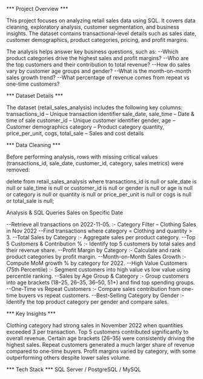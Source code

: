 *** Project Overview ***

This project focuses on analyzing retail sales data using SQL.
It covers data cleaning, exploratory analysis, customer segmentation, and business insights.
The dataset contains transactional-level details such as sales date, customer demographics, product categories, pricing, and profit margins.

The analysis helps answer key business questions, such as:
--Which product categories drive the highest sales and profit margins?
--Who are the top customers and their contribution to total revenue?
--How do sales vary by customer age groups and gender?
--What is the month-on-month sales growth trend?
--What percentage of revenue comes from repeat vs one-time customers?

*** Dataset Details ***

The dataset (retail_sales_analysis) includes the following key columns:
transactions_id – Unique transaction identifier
sale_date, sale_time – Date & time of sale
customer_id – Unique customer identifier
gender, age – Customer demographics
category – Product category
quantity, price_per_unit, cogs, total_sale – Sales and cost details

*** Data Cleaning ***

Before performing analysis, rows with missing critical values (transactions_id, sale_date, customer_id, category, sales metrics) were removed:

delete from retail_sales_analysis
where transactions_id is null
   or sale_date is null
   or sale_time is null
   or customer_id is null
   or gender is null
   or age is null
   or category is null
   or quantity is null
   or price_per_unit is null
   or cogs is null
   or total_sale is null;

Analysis & SQL Queries
Sales on Specific Date

--Retrieve all transactions on 2022-11-05. :- Category Filter – Clothing Sales in Nov 2022
--Find transactions where category = Clothing and quantity > 3.
--Total Sales by Category :- Aggregate sales per product category.
--Top 5 Customers & Contribution % :- Identify top 5 customers by total sales and their revenue share.
--Profit Margin by Category :- Calculate and rank product categories by profit margin.
--Month-on-Month Sales Growth :- Compute MoM growth % by category for 2022.
--High Value Customers (75th Percentile) :- Segment customers into high value vs low value using percentile ranking.
--Sales by Age Group & Category :- Group customers into age brackets (18–25, 26–35, 36–50, 51+) and find top spending groups.
--One-Time vs Repeat Customers :- Compare sales contribution from one-time buyers vs repeat customers.
--Best-Selling Category by Gender :- Identify the top product category per gender and compare sales.

*** Key Insights ***

Clothing category had strong sales in November 2022 when quantities exceeded 3 per transaction.
Top 5 customers contributed significantly to overall revenue.
Certain age brackets (26–35) were consistently driving the highest sales.
Repeat customers generated a much larger share of revenue compared to one-time buyers.
Profit margins varied by category, with some outperforming others despite lower sales volume.

*** Tech Stack ***
SQL Server / PostgreSQL / MySQL 






